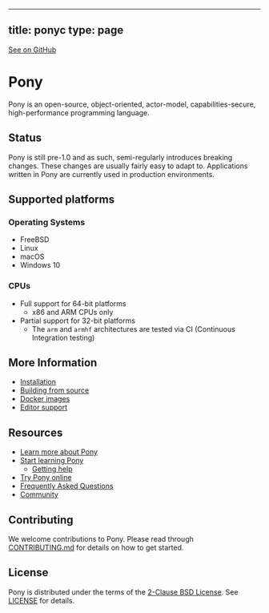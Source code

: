 
---
title: ponyc
type: page
---

[See on GitHub](https://github.com/jakeroggenbuck/ponyc/)

# Pony

Pony is an open-source, object-oriented, actor-model, capabilities-secure, high-performance programming language.

## Status

Pony is still pre-1.0 and as such, semi-regularly introduces breaking changes. These changes are usually fairly easy to adapt to. Applications written in Pony are currently used in production environments.

## Supported platforms

### Operating Systems

* FreeBSD
* Linux
* macOS
* Windows 10

### CPUs

* Full support for 64-bit platforms
  * x86 and ARM CPUs only
* Partial support for 32-bit platforms
  * The `arm` and `armhf` architectures are tested via CI (Continuous
    Integration testing)

## More Information

* [Installation](INSTALL.md)
* [Building from source](BUILD.md)
* [Docker images](INSTALL_DOCKER.md)
* [Editor support](EDITORS.md)

## Resources

* [Learn more about Pony](https://www.ponylang.io/discover/)
* [Start learning Pony](https://www.ponylang.io/learn/)
  * [Getting help](https://www.ponylang.io/learn/#getting-help)
* [Try Pony online](https://playground.ponylang.io)
* [Frequently Asked Questions](https://www.ponylang.io/faq/)
* [Community](https://www.ponylang.io/community/)

## Contributing

We welcome contributions to Pony. Please read through [CONTRIBUTING.md](CONTRIBUTING.md) for details on how to get started.

## License

Pony is distributed under the terms of the [2-Clause BSD License](https://opensource.org/licenses/BSD-2-Clause). See [LICENSE](LICENSE) for details.
